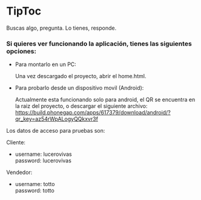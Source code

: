 TipToc
======

Buscas algo, pregunta. Lo tienes, responde.




<h3>Si quieres ver funcionando la aplicación, tienes las siguientes opciones: </h3>

* Para montarlo en un PC:

  Una vez descargado el proyecto, abrir el home.html.

* Para probarlo desde un dispositivo movil (Android):

  Actualmente esta funcionando solo para android, el QR se encuentra en la raiz del proyecto, o 
  descargar el siguiente archivo:
  https://build.phonegap.com/apps/617379/download/android/?qr_key=az54rWpALogyQQkxvr3f

Los datos de acceso para pruebas son:

Cliente:
* username: lucerovivas<br/>
  password: lucerovivas

Vendedor: 
* username: totto<br/>
  password: totto

